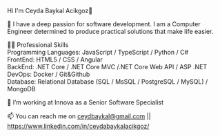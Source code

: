 
Hi I'm Ceyda Baykal Acikgoz👋

🌱 I have a deep passion for software development. I am a Computer Engineer determined to produce practical solutions that make  life easier.


👨‍💻 Professional Skills
<br />
Programming Languages: JavaScript / TypeScript / Python / C# <br />
FrontEnd: HTML5 / CSS / Angular <br />
BackEnd: .NET Core / .NET Core MVC /.NET Core Web API / ASP .NET  <br />
DevOps:  Docker / Git&Github <br />
Database: Relational Database (SQL / MsSQL / PostgreSQL / MySQL) / MongoDB <br />

📍 I’m working at Innova as a Senior Software Specialist

📫 You can reach me on ceydbaykal@gmail.com || https://www.linkedin.com/in/ceydabaykalacikgoz/


<br />

[instagram]: https://www.instagram.com/ibrahim_talha_demir
[linkedin]: https://www.linkedin.com/in/ibrahim-talha-demir-4b513a1a9/
[gmail]: mailto:ceydbaykal@gmail.com

<br />

